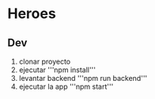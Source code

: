 # Heroes


## Dev

1. clonar proyecto
2. ejecutar '''npm install'''
3. levantar backend '''npm run backend'''
4. ejecutar la app '''npm start'''
